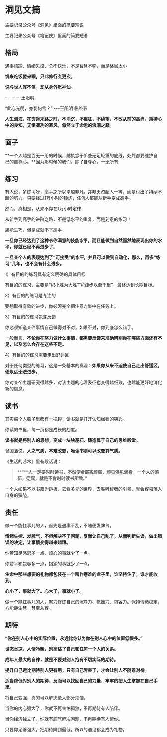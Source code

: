 # 洞见文摘

主要记录公众号《洞见》里面的简要短语

主要记录公众号《笔记侠》里面的简要短语

## 格局

遇事烦躁、情绪失控、总不快乐，不是智慧不够，而是格局太小



**饥来吃饭倦来眠，只此修行玄更玄。**

**说与世人浑不信，却从身外觅神仙。**

--------王阳明

“此心光明，亦复何言？”   ---王阳明 临终语

**人生海海，在穷途末路之时，不消沉，不癫狂，不绝望，不改从前的高尚，秉持心中的良知，无惧凛冽的寒风，傲然立于命运的浪潮之巅。**

## 面子

**一个人越是百无一用的时候，越执念于那些无足轻重的底线，处处都要维护自己的自尊心。**因为那时候的我们，除了自尊心，一无所有

## 练习

有人说，多练习呀，高手之所以卓越非凡，并非天资超人一等，而是付出了持续不断的努力。只要经过1万小时的锤炼，任何人都能从新手变成高手。

然而，真相是，从来不存在1万小时定律

从新手到高手的进阶之路，不是低水平的重复，而是刻意的练习！

熟能生巧，但是成就不了高手，

**一旦你已经达到了这种令你满意的技能水平，而且能做到自然而然地表现出你的水平，你就已经不再进步了**。

**一旦某个人的表现达到了“可接受”的水平，并且可以做到自动化，那么，再多“练习”几年，也不会有什么进步。**

1）有目的的练习具有定义明确的具体目标

有目的的练习，主要是“积小胜为大胜”“积跬步以至千里”，最终达到长期目标。

2）有目的的练习是专注的

要想取得有效的进步，你必须完全把注意力集中在任务上。

3）有目的的练习包含反馈

你必须知道某件事情自己做得对不对，如果不对，你到底怎么错了。

一般而言，**不论你在努力做什么事情，都需要反馈来准确辨别你在哪些方面还有不足，以及怎么会存在这些不足。**

4）有目的的练习需要走出舒适区

对于任何类型的练习，这是一条基本的真理：**如果你从来不迫使自己走出舒适区，便永远无法进步。**

你对某个主题研究得越多，对该主题的心理表征也变得越细致，也越能更好地消化新的信息。

## 读书

其实每个人脑子里都有一把锁，读书就是打开认知枷锁的钥匙。

你读的书里，每一页都是成长的刻度。

**读书就是将别人的思想，变成一块块基石，铸造属于自己的思维殿堂。**

曾国藩说，**人之气质，本难改变，唯读书则可以改变其气质。**

《生活的艺术》里有段话说：

> **“****人一定要时时读书，不然便会鄙吝顽腐，顽见俗见满身，一个人的落伍，迂腐，就是不肯时时读书所致。”**

一个人如果不以书籍为跳板，去看多元的世界，去聆听智者的引领，就会容易落入自身的狭隘。

## 责任

做一个能扛事儿的人，首先是遇事不乱，不随便发脾气。

**情绪失控、发脾气，不但解决不了问题，反而让自己乱了，从而判断失误，做出错误的决定，让事情变得越来越糟。**

你若知足感恩多一点，烦心的事就少了一点。

你若平和包容多一点，抱怨的事就少了一点。

**生命中那些想要的礼物都包装在一个叫作磨难的盒子里，谁坚持住了，谁才能收到。**

**心小了，事就大了。心大了，事就小了。**

做一个能扛事儿的人，努力修炼自己的沉静力、抗挫力、包容力。保持情绪稳定，方能静生慧，慧至从容。

## 期待

**“你在别人心中的实际位置，永远比你认为你在别人心中的位置低很多。”**

**世态炎凉，人情冷暖，别高估了自己和任何一个人的关系。**

**成年人最大的自律，就是不要对别人抱有不切实际的期待。**

**提升自己远比期待别人更有用，只有自己厉害了，才会让别人不随意对待。**

**适当降低对别人的期待，反而可以找回自己的力量，牢牢的把人生掌握在自己手里。**

将自己变强，真的可以解决绝大部分烦恼。

当你的内心强大了，你就不再害怕孤独，不再期待有人陪伴。

当你经济独立了，你就有底气解决问题，不再期待有人帮你。

只要你足够强大，把期待降到最低，所以的遇见都会成为礼物。
